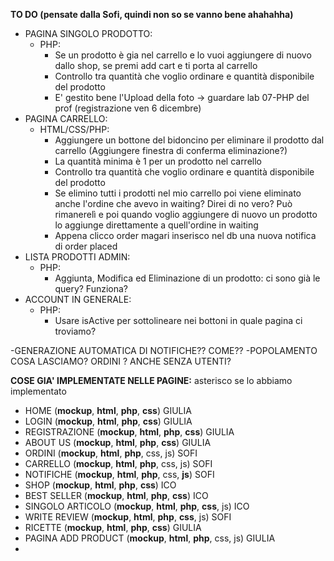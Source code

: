 **TO DO (pensate dalla Sofi, quindi non so se vanno bene ahahahha)**
- PAGINA SINGOLO PRODOTTO:
    - PHP:
        - Se un prodotto è gia nel carrello e lo vuoi aggiungere di nuovo dallo shop, se premi add cart e ti porta al carrello
        - Controllo tra quantità che voglio ordinare e quantità disponibile del prodotto
        - E' gestito bene l'Upload della foto -> guardare lab 07-PHP del prof (registrazione ven 6 dicembre)
- PAGINA CARRELLO:
    - HTML/CSS/PHP:
        - Aggiungere un bottone del bidoncino per eliminare il prodotto dal carrello (Aggiungere finestra di conferma eliminazione?)
        - La quantità minima è 1 per un prodotto nel carrello
        - Controllo tra quantità che voglio ordinare e quantità disponibile del prodotto
        - Se elimino tutti i prodotti nel mio carrello poi viene eliminato anche l'ordine che avevo in waiting? Direi di no vero? Può rimanerelì
          e poi quando voglio aggiungere di nuovo un prodotto lo aggiunge direttamente a quell'ordine in waiting
        - Appena clicco order magari inserisco nel db una nuova notifica di order placed
- LISTA PRODOTTI ADMIN:
    - PHP:
        - Aggiunta, Modifica ed Eliminazione di un prodotto: ci sono già le query? Funziona?
- ACCOUNT IN GENERALE:
    - PHP:
        - Usare isActive per sottolineare nei bottoni in quale pagina ci troviamo?


-GENERAZIONE AUTOMATICA DI NOTIFICHE?? COME??
-POPOLAMENTO COSA LASCIAMO? ORDINI ? ANCHE SENZA UTENTI?


**COSE GIA' IMPLEMENTATE NELLE PAGINE:**
asterisco se lo abbiamo implementato
- HOME (**mockup**, **html**, **php**, **css**) GIULIA
- LOGIN (**mockup**, **html**, **php**, **css**) GIULIA
- REGISTRAZIONE (**mockup**, **html**, **php**, **css**) GIULIA
- ABOUT US (**mockup**, **html**, **php**, **css**) GIULIA 
- ORDINI (**mockup**, **html**, **php**, css, js) SOFI
- CARRELLO (**mockup**, **html**, **php**, css, js) SOFI
- NOTIFICHE (**mockup**, **html**, **php**, css, **js**) SOFI
- SHOP (**mockup**, **html**, **php**, **css**) ICO
- BEST SELLER (**mockup**, **html**, **php**, **css**) ICO
- SINGOLO ARTICOLO (**mockup**, **html**, **php**, **css**, js) ICO 
- WRITE REVIEW (**mockup**, **html**, **php**, **css**, js) SOFI
- RICETTE (**mockup**, **html**, **php**, **css**) GIULIA
- PAGINA ADD PRODUCT (**mockup**, **html**, **php**, css, js) GIULIA
- 
